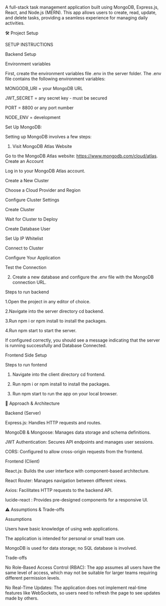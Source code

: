 A full-stack task management application built using MongoDB, Express.js, React, and Node.js (MERN). This app allows users to create, read, update, and delete tasks, providing a seamless experience for managing daily activities.

🛠️ Project Setup

SETUP INSTRUCTIONS

Backend Setup

Environment variables
   
First, create the environment variables file .env in the server folder. The .env file contains the following environment variables:

MONGODB_URI = your MongoDB URL

JWT_SECRET = any secret key - must be secured

PORT = 8800 or any port number 

NODE_ENV = development
 
Set Up MongoDB:

Setting up MongoDB involves a few steps:

1. Visit MongoDB Atlas Website

Go to the MongoDB Atlas website: https://www.mongodb.com/cloud/atlas.
Create an Account

Log in to your MongoDB Atlas account.

Create a New Cluster

Choose a Cloud Provider and Region

Configure Cluster Settings

Create Cluster

Wait for Cluster to Deploy

Create Database User

Set Up IP Whitelist

Connect to Cluster

Configure Your Application

Test the Connection

2. Create a new database and configure the .env file with the MongoDB connection URL.

   

Steps to run backend

1.Open the project in any editor of choice.

2.Navigate into the server directory cd backend.

3.Run npm i or npm install to install the packages.

4.Run npm start to start the server.

If configured correctly, you should see a message indicating that the server is running successfully and Database Connected.



 

Frontend Side Setup


Steps to run fontend

1. Navigate into the client directory cd frontend.

2. Run npm i or npm install to install the packages.

3. Run npm start to run the app on your local browser.









🧠 Approach & Architecture

Backend (Server)

Express.js: Handles HTTP requests and routes.

MongoDB & Mongoose: Manages data storage and schema definitions.

JWT Authentication: Secures API endpoints and manages user sessions.

CORS: Configured to allow cross-origin requests from the frontend.




Frontend (Client)


React.js: Builds the user interface with component-based architecture.

React Router: Manages navigation between different views.

Axios: Facilitates HTTP requests to the backend API.

lucide-react : Provides pre-designed components for a responsive UI.









⚠️ Assumptions & Trade-offs

Assumptions


Users have basic knowledge of using web applications.

The application is intended for personal or small team use.

MongoDB is used for data storage; no SQL database is involved.



Trade-offs


No Role-Based Access Control (RBAC): The app assumes all users have the same level of access, which may not be suitable for larger teams requiring different permission levels.

No Real-Time Updates: The application does not implement real-time features like WebSockets, so users need to refresh the page to see updates made by others.
